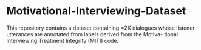# Motivational-Interviewing-Dataset
This repository contains a dataset containing ≈2K dialogues whose listener utterances are annotated from labels derived from the  Motiva- tional Interviewing Treatment Integrity (MITI) code.
